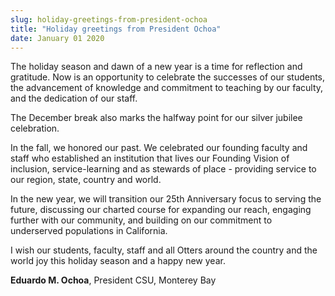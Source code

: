 ```yaml
---
slug: holiday-greetings-from-president-ochoa
title: "Holiday greetings from President Ochoa"
date: January 01 2020
---
```


 
<p>
  The holiday season and dawn of a new year is a time for reflection and
  gratitude. Now is an opportunity to celebrate the successes of our students,
  the advancement of knowledge and commitment to teaching by our faculty, and
  the dedication of our staff.
</p>
<p>
  The December break also marks the halfway point for our silver jubilee
  celebration.
</p>
<p>
  In the fall, we honored our past. We celebrated our founding faculty and staff
  who established an institution that lives our Founding Vision of inclusion,
  service-learning and as stewards of place - providing service to our region,
  state, country and world.
</p>
<p>
  In the new year, we will transition our 25th Anniversary focus to serving the
  future, discussing our charted course for expanding our reach, engaging
  further with our community, and building on our commitment to underserved
  populations in California.
</p>
<p>
  I wish our students, faculty, staff and all Otters around the country and the
  world joy this holiday season and a happy new year.
</p>
<p><b>Eduardo M. Ochoa</b>, President CSU, Monterey Bay</p>
 
